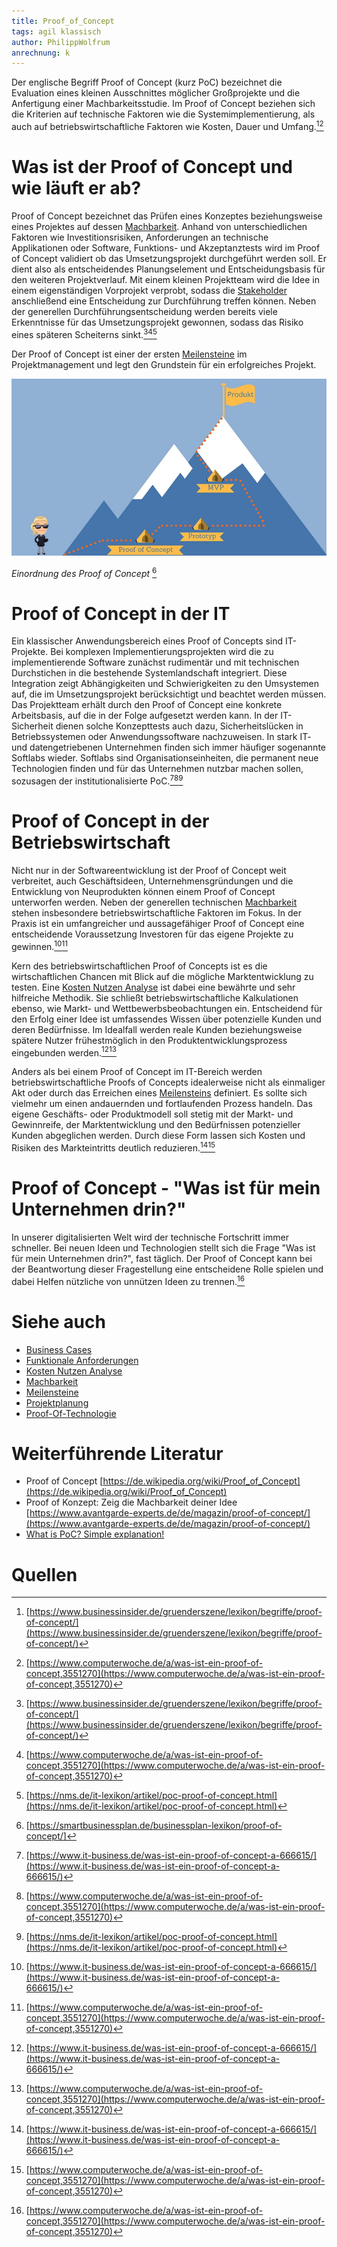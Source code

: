 ```yaml
---
title: Proof_of_Concept
tags: agil klassisch
author: PhilippWolfrum
anrechnung: k
---
```


Der englische Begriff Proof of Concept (kurz PoC) bezeichnet die Evaluation eines kleinen Ausschnittes möglicher Großprojekte und die Anfertigung einer Machbarkeitsstudie. Im Proof of Concept beziehen sich die Kriterien auf technische Faktoren wie die Systemimplementierung, als auch auf betriebswirtschaftliche Faktoren wie Kosten, Dauer und Umfang.[^3][^5]

# Was ist der Proof of Concept und wie läuft er ab?

Proof of Concept bezeichnet das Prüfen eines Konzeptes beziehungsweise eines Projektes auf dessen [Machbarkeit](Machbarkeit.md). Anhand von unterschiedlichen Faktoren wie Investitionsrisiken, Anforderungen an technische Applikationen oder Software, Funktions- und Akzeptanztests wird im Proof of Concept validiert ob das Umsetzungsprojekt durchgeführt werden soll. Er dient also als entscheidendes Planungselement und Entscheidungsbasis für den weiteren Projektverlauf. Mit einem kleinen Projektteam wird die Idee in einem eigenständigen Vorprojekt verprobt, sodass die [Stakeholder](Stakeholder.md) anschließend eine Entscheidung zur Durchführung treffen können. Neben der generellen Durchführungsentscheidung werden bereits viele Erkenntnisse für das Umsetzungsprojekt gewonnen, sodass das Risiko eines späteren Scheiterns sinkt.[^3][^5][^6] 

Der Proof of Concept ist einer der ersten [Meilensteine](Meilensteine.md) im Projektmanagement und legt den Grundstein für ein erfolgreiches Projekt.


![Einordnung des Proof of Concept](Proof_of_Concept/proof-of-concept-einordnung.jpg)

*Einordnung des Proof of Concept* [^4]



# Proof of Concept in der IT 

Ein klassischer Anwendungsbereich eines Proof of Concepts sind IT-Projekte. Bei komplexen Implementierungsprojekten wird die zu implementierende Software zunächst rudimentär und mit technischen Durchstichen in die bestehende Systemlandschaft integriert. Diese Integration zeigt Abhängigkeiten und Schwierigkeiten zu den Umsystemen auf, die im Umsetzungsprojekt berücksichtigt und beachtet werden müssen. Das Projektteam erhält durch den Proof of Concept eine konkrete Arbeitsbasis, auf die in der Folge aufgesetzt werden kann. In der IT-Sicherheit dienen solche Konzepttests auch dazu, Sicherheitslücken in Betriebssystemen oder Anwendungssoftware nachzuweisen. In stark IT- und datengetriebenen Unternehmen finden sich immer häufiger sogenannte Softlabs wieder. Softlabs sind Organisationseinheiten, die permanent neue Technologien finden und für das Unternehmen nutzbar machen sollen, sozusagen der institutionalisierte PoC.[^1][^5][^6]


# Proof of Concept in der Betriebswirtschaft 

Nicht nur in der Softwareentwicklung ist der Proof of Concept weit verbreitet, auch Geschäftsideen, Unternehmensgründungen und die Entwicklung von Neuprodukten können einem Proof of Concept unterworfen werden. Neben der generellen technischen [Machbarkeit](Machbarkeit.md) stehen insbesondere betriebswirtschaftliche Faktoren im Fokus. In der Praxis ist ein umfangreicher und aussagefähiger Proof of Concept eine entscheidende Voraussetzung Investoren für das eigene Projekte zu gewinnen.[^1][^5]

Kern des betriebswirtschaftlichen Proof of Concepts ist es die wirtschaftlichen Chancen mit Blick auf die mögliche Marktentwicklung zu testen. Eine [Kosten Nutzen Analyse](Kosten_Nutzen_Analyse.md) ist dabei eine bewährte und sehr hilfreiche Methodik. Sie schließt betriebswirtschaftliche Kalkulationen ebenso, wie Markt- und Wettbewerbsbeobachtungen ein. Entscheidend für den Erfolg einer Idee ist umfassendes Wissen über potenzielle Kunden und deren Bedürfnisse. Im Idealfall werden reale Kunden beziehungsweise spätere Nutzer frühestmöglich in den Produktentwicklungsprozess eingebunden werden.[^1][^5]

Anders als bei einem Proof of Concept im IT-Bereich werden betriebswirtschaftliche Proofs of Concepts idealerweise nicht als einmaliger Akt oder durch das Erreichen eines [Meilensteins](Meilensteine.md) definiert. Es sollte sich vielmehr um einen andauernden und fortlaufenden Prozess handeln. Das eigene Geschäfts- oder Produktmodell soll stetig mit der Markt- und Gewinnreife, der Marktentwicklung und den Bedürfnissen potenzieller Kunden abgeglichen werden. Durch diese Form lassen sich Kosten und Risiken des Markteintritts deutlich reduzieren.[^1][^5]

# Proof of Concept - "Was ist für mein Unternehmen drin?"

In unserer digitalisierten Welt wird der technische Fortschritt immer schneller. Bei neuen Ideen und Technologien stellt sich die Frage "Was ist für mein Unternehmen drin?", fast täglich. Der Proof of Concept kann bei der Beantwortung dieser Fragestellung eine entscheidene Rolle spielen und dabei Helfen nützliche von unnützen Ideen zu trennen.[^5]  

# Siehe auch

* [Business Cases](Business_Cases.md)
* [Funktionale Anforderungen](Funktionale_Anforderungen.md)
* [Kosten Nutzen Analyse](Kosten_Nutzen_Analyse.md)
* [Machbarkeit](Machbarkeit.md)
* [Meilensteine](Meilensteine.md)
* [Projektplanung](Projektplanung.md)
* [Proof-Of-Technologie](Proof_of_Technologie.md)

# Weiterführende Literatur

* Proof of Concept [https://de.wikipedia.org/wiki/Proof_of_Concept](https://de.wikipedia.org/wiki/Proof_of_Concept)
* Proof of Konzept: Zeig die Machbarkeit deiner Idee [https://www.avantgarde-experts.de/de/magazin/proof-of-concept/](https://www.avantgarde-experts.de/de/magazin/proof-of-concept/)
* [What is PoC? Simple explanation!](https://youtu.be/W14-JqBbKKY)


# Quellen

[^1]: [https://www.it-business.de/was-ist-ein-proof-of-concept-a-666615/](https://www.it-business.de/was-ist-ein-proof-of-concept-a-666615/)
[^2]: [https://de.wikipedia.org/wiki/Proof_of_Concept](https://de.wikipedia.org/wiki/Proof_of_Concept)
[^3]: [https://www.businessinsider.de/gruenderszene/lexikon/begriffe/proof-of-concept/](https://www.businessinsider.de/gruenderszene/lexikon/begriffe/proof-of-concept/)
[^4]: [https://smartbusinessplan.de/businessplan-lexikon/proof-of-concept/]
[^5]: [https://www.computerwoche.de/a/was-ist-ein-proof-of-concept,3551270](https://www.computerwoche.de/a/was-ist-ein-proof-of-concept,3551270)
[^6]: [https://nms.de/it-lexikon/artikel/poc-proof-of-concept.html](https://nms.de/it-lexikon/artikel/poc-proof-of-concept.html)




